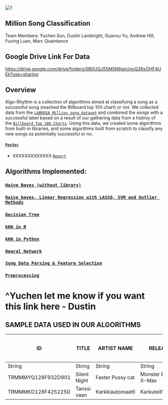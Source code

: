 ![1](https://cloud.githubusercontent.com/assets/8572563/25414393/4b218236-29ff-11e7-9af2-1598f9cd67b0.png)
## Million Song Classification
Team Members: Yuchen Sun, Dustin Lambright, Guanxu Yu, Andrew Hill, Fuxing Luan, Marc Quaintance

## Google Drive Link For Data
https://drive.google.com/drive/folders/0B0UQJ5SM5N6geUoyQ3RxOHF4UEk?usp=sharing

## Overview
Algo-Rhythm is a collection of algorithms aimed at classifying a song as a successful song (reached the Billboard top 100 chart) or not.  We collected data from the [`LABROSA Million song dataset`](https://labrosa.ee.columbia.edu/millionsong/) and combined the songs with a successful label based on a result of our gathering data from a histroy of the [`Billboard Top 100 Charts`](http://www.billboard.com/charts/hot-100).  Using this data, we created some algorithms from built-in libraries, and some algorithms built from scratch to classify any new songs as potentially successful or no.

#### [`Poster`](https://github.ncsu.edu/ysun34/CSC522_MillionSongClassification/blob/master/Poster.pdf)
* XXXXXXXXXXXXX [`Report`](https://reddit.com)

## Algorithms Implemented:

### [`Naive Bayes (without library)`](https://github.ncsu.edu/ysun34/CSC522_MillionSongClassification/tree/master/naive_bayes_no_lib)

### [`Naive bayes, Linear Regression with LASSO, SVM and Outlier Methods`](https://github.ncsu.edu/ysun34/CSC522_MillionSongClassification/tree/master/naiveBayes) 

### [`Decision Tree`](https://github.ncsu.edu/ysun34/CSC522_MillionSongClassification/tree/master/Decision%20Tree%20Classification)

### [`kNN in R`](https://github.ncsu.edu/ysun34/CSC522_MillionSongClassification/tree/master/kNN_R)

### [`kNN in Python`](https://github.ncsu.edu/ysun34/CSC522_MillionSongClassification/tree/master/KNN)

### [`Neural Network`](https://github.ncsu.edu/ysun34/CSC522_MillionSongClassification/tree/master/neural_net)

### [`Song Data Parsing & Feature Selection`](https://github.ncsu.edu/ysun34/CSC522_MillionSongClassification/tree/master/song_extraction)

### [`Preprocessing`](https://github.ncsu.edu/ysun34/CSC522_MillionSongClassification/tree/master/Preprocessing)
# ^Yuchen let me know if you want this link here - Dustin

## SAMPLE DATA USED IN OUR ALGORITHMS ##

| ID | TITLE | ARTIST NAME | RELEASE | YEAR | KEY | KEY CONFIDENCE | TIME SIGNATURE | TIME SIGNATURE CONFIDENCE | MODE | MODE CONFIDENCE | END OF FADE IN | START OF FADE OUT | ENERGY | DURATION |  DANCEABILITY | SONG HOTTNESS | TEMPO | LOUDNESS | TOP 100? | 
| ------------- | ------------- | ------------- |------------- |------------- |------------- |------------- |------------- |------------- |------------- |------------- |------------- |------------- |------------- |------------- |------------- |------------- |------------- |------------- |------------- |
| String              | String        | String           | String                | String | Int | Float | Int | Float | Int | Float | Float | Float | Float | Float | Float | Float | Float | Float | Bool |
| TRMMMYQ128F932D901  | Silent Night  | Faster Pussy cat | Monster Ballads X-Mas | 2003   | 10  | 0.777 | 4 | 0.94 | 0 | 0.688 | 2.049 | 236.635 | 0.0 | 252.05506 | 0.0 | 0.5428987432910862| 87.002 | -4.829 | 0 |
| TRMMMKD128F425225D  | Tanssi vaan   | Karkkiautomaatti |  Karkuteill\u00e4     | 1995   | 9   | 0.808 | 1 | 0.0 | 1 | 0.355 | 0.258 | 148.66 | 0.0 | 156.55138 | 0.0 | 0.2998774882739778| 150.778 | -10.555| 0 |


